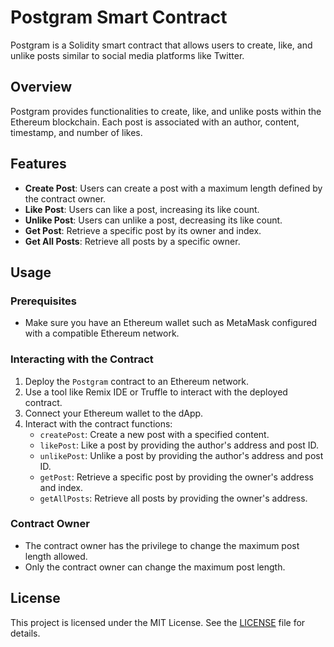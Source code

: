 # Postgram Smart Contract

Postgram is a Solidity smart contract that allows users to create, like, and unlike posts similar to social media platforms like Twitter.

## Overview

Postgram provides functionalities to create, like, and unlike posts within the Ethereum blockchain. Each post is associated with an author, content, timestamp, and number of likes.

## Features

- **Create Post**: Users can create a post with a maximum length defined by the contract owner.
- **Like Post**: Users can like a post, increasing its like count.
- **Unlike Post**: Users can unlike a post, decreasing its like count.
- **Get Post**: Retrieve a specific post by its owner and index.
- **Get All Posts**: Retrieve all posts by a specific owner.

## Usage

### Prerequisites

- Make sure you have an Ethereum wallet such as MetaMask configured with a compatible Ethereum network.

### Interacting with the Contract

1. Deploy the `Postgram` contract to an Ethereum network.
2. Use a tool like Remix IDE or Truffle to interact with the deployed contract.
3. Connect your Ethereum wallet to the dApp.
4. Interact with the contract functions:
   - `createPost`: Create a new post with a specified content.
   - `likePost`: Like a post by providing the author's address and post ID.
   - `unlikePost`: Unlike a post by providing the author's address and post ID.
   - `getPost`: Retrieve a specific post by providing the owner's address and index.
   - `getAllPosts`: Retrieve all posts by providing the owner's address.

### Contract Owner

- The contract owner has the privilege to change the maximum post length allowed.
- Only the contract owner can change the maximum post length.

## License

This project is licensed under the MIT License. See the [LICENSE](LICENSE) file for details.

